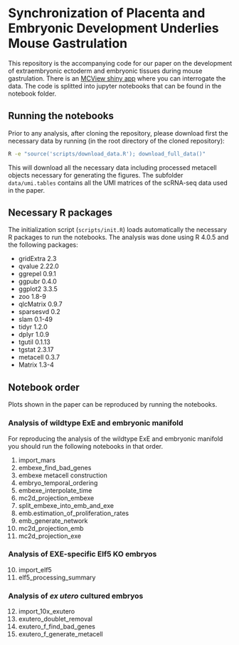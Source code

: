 # Synchronization of Placenta and Embryonic Development Underlies Mouse Gastrulation


This repository is the accompanying code for our paper on the development of extraembryonic ectoderm and embryonic tissues during mouse gastrulation. There is an [MCView shiny app](https://tanaylab.weizmann.ac.il/EmbExe) where you can interrogate the data. The code is splitted into jupyter notebooks that can be found in the notebook folder.

## Running the notebooks

Prior to any analysis, after cloning the repository, please download first the necessary data by running (in the root directory of the cloned repository):


```bash
R -e "source('scripts/download_data.R'); download_full_data()"
```

This will download all the necessary data including processed metacell objects necessary for generating the figures. The subfolder `data/umi.tables` contains all the UMI matrices of the scRNA-seq data used in the paper.

## Necessary R packages

The initialization script (`scripts/init.R`) loads automatically the necessary R packages to run the notebooks. The analysis was done using R 4.0.5 and the following packages:

- gridExtra 2.3
- qvalue 2.22.0
- ggrepel 0.9.1
- ggpubr 0.4.0   
- ggplot2 3.3.5
- zoo 1.8-9
- qlcMatrix 0.9.7
- sparsesvd 0.2  
- slam 0.1-49
- tidyr 1.2.0
- dplyr 1.0.9
- tgutil 0.1.13  
- tgstat 2.3.17
- metacell 0.3.7
- Matrix 1.3-4

## Notebook order 

Plots shown in the paper can be reproduced by running the notebooks.



### Analysis of wildtype ExE and embryonic manifold
For reproducing the analysis of the wildtype ExE and embryonic manifold you should run the following notebooks in that order.

1.  import_mars
2.  embexe_find_bad_genes
3.  embexe metacell construction
4.  embryo_temporal_ordering
5.  embexe_interpolate_time
6.  mc2d_projection_embexe
7.  split_embexe_into_emb_and_exe
8.  emb.estimation_of_proliferation_rates
9.  emb_generate_network
10. mc2d_projection_emb
11. mc2d_projection_exe

### Analysis of EXE-specific Elf5 KO embryos 

10. import_elf5
11. elf5_processing_summary

### Analysis of *ex utero* cultured embryos

12. import_10x_exutero
13. exutero_doublet_removal
14. exutero_f_find_bad_genes
15. exutero_f_generate_metacell


